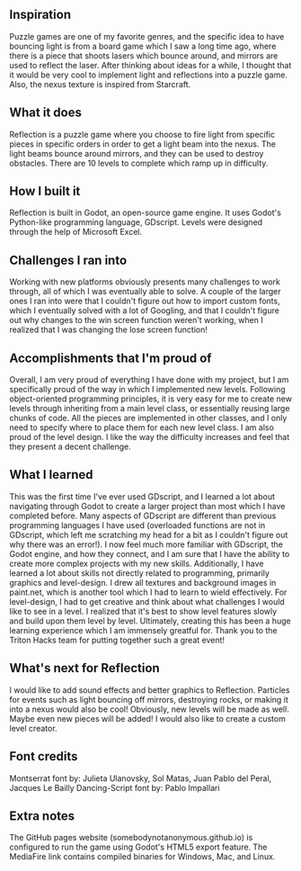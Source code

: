 ## Inspiration
Puzzle games are one of my favorite genres, and the specific idea to have bouncing light is from a board game which I saw a long time ago, where there is a piece that shoots lasers which bounce around, and mirrors are used to reflect the laser. After thinking about ideas for a while, I thought that it would be very cool to implement light and reflections into a puzzle game. Also, the nexus texture is inspired from Starcraft.
## What it does
Reflection is a puzzle game where you choose to fire light from specific pieces in specific orders in order to get a light beam into the nexus. The light beams bounce around mirrors, and they can be used to destroy obstacles. There are 10 levels to complete which ramp up in difficulty.
## How I built it
Reflection is built in Godot, an open-source game engine. It uses Godot's Python-like programming language, GDscript. Levels were designed through the help of Microsoft Excel.
## Challenges I ran into
Working with new platforms obviously presents many challenges to work through, all of which I was eventually able to solve. A couple of the larger ones I ran into were that I couldn't figure out how to import custom fonts, which I eventually solved with a lot of Googling, and that I couldn't figure out why changes to the win screen function weren't working, when I realized that I was changing the lose screen function!
## Accomplishments that I'm proud of
Overall, I am very proud of everything I have done with my project, but I am specifically proud of the way in which I implemented new levels. Following object-oriented programming principles, it is very easy for me to create new levels through inheriting from a main level class, or essentially reusing large chunks of code. All the pieces are implemented in other classes, and I only need to specify where to place them for each new level class. I am also proud of the level design. I like the way the difficulty increases and feel that they present a decent challenge.
## What I learned
This was the first time I've ever used GDscript, and I learned a lot about navigating through Godot to create a larger project than most which I have completed before. Many aspects of GDscript are different than previous programming languages I have used (overloaded functions are not in GDscript, which left me scratching my head for a bit as I couldn't figure out why there was an error!). I now feel much more familiar with GDscript, the Godot engine, and how they connect, and I am sure that I have the ability to create more complex projects with my new skills. Additionally, I have learned a lot about skills not directly related to programming, primarily graphics and level-design. I drew all textures and background images in paint.net, which is another tool which I had to learn to wield effectively. For level-design, I had to get creative and think about what challenges I would like to see in a level. I realized that it's best to show level features slowly and build upon them level by level. Ultimately, creating this has been a huge learning experience which I am immensely greatful for. Thank you to the Triton Hacks team for putting together such a great event!
## What's next for Reflection
I would like to add sound effects and better graphics to Reflection. Particles for events such as light bouncing off mirrors, destroying rocks, or making it into a nexus would also be cool! Obviously, new levels will be made as well. Maybe even new pieces will be added! I would also like to create a custom level creator.
## Font credits
Montserrat font by: Julieta Ulanovsky, Sol Matas, Juan Pablo del Peral, Jacques Le Bailly 
Dancing-Script font by: Pablo Impallari 
## Extra notes
The GitHub pages website (somebodynotanonymous.github.io) is configured to run the game using Godot's HTML5 export feature. The MediaFire link contains compiled binaries for Windows, Mac, and Linux.